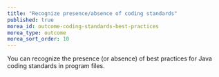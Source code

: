 ```yaml
---
title: "Recognize presence/absence of coding standards"
published: true
morea_id: outcome-coding-standards-best-practices
morea_type: outcome
morea_sort_order: 10
---
```


You can recognize the presence (or absence) of best practices for Java coding standards in program files. 